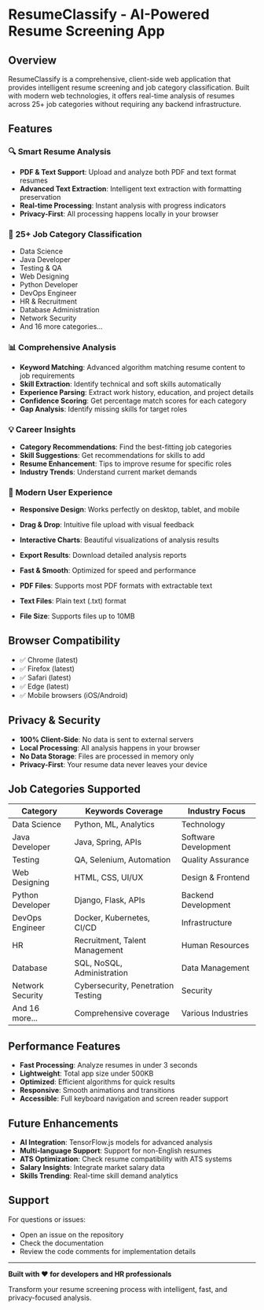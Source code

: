 # ResumeClassify - AI-Powered Resume Screening App

## Overview

ResumeClassify is a comprehensive, client-side web application that provides intelligent resume screening and job category classification. Built with modern web technologies, it offers real-time analysis of resumes across 25+ job categories without requiring any backend infrastructure.

## Features

### 🔍 **Smart Resume Analysis**
- **PDF & Text Support**: Upload and analyze both PDF and text format resumes
- **Advanced Text Extraction**: Intelligent text extraction with formatting preservation
- **Real-time Processing**: Instant analysis with progress indicators
- **Privacy-First**: All processing happens locally in your browser

### 🎯 **25+ Job Category Classification**
- Data Science
- Java Developer  
- Testing & QA
- Web Designing
- Python Developer
- DevOps Engineer
- HR & Recruitment
- Database Administration
- Network Security
- And 16 more categories...

### 📊 **Comprehensive Analysis**
- **Keyword Matching**: Advanced algorithm matching resume content to job requirements
- **Skill Extraction**: Identify technical and soft skills automatically
- **Experience Parsing**: Extract work history, education, and project details
- **Confidence Scoring**: Get percentage match scores for each category
- **Gap Analysis**: Identify missing skills for target roles

### 💡 **Career Insights**
- **Category Recommendations**: Find the best-fitting job categories
- **Skill Suggestions**: Get recommendations for skills to add
- **Resume Enhancement**: Tips to improve resume for specific roles
- **Industry Trends**: Understand current market demands

### 🚀 **Modern User Experience**
- **Responsive Design**: Works perfectly on desktop, tablet, and mobile
- **Drag & Drop**: Intuitive file upload with visual feedback
- **Interactive Charts**: Beautiful visualizations of analysis results
- **Export Results**: Download detailed analysis reports
- **Fast & Smooth**: Optimized for speed and performance


- **PDF Files**: Supports most PDF formats with extractable text
- **Text Files**: Plain text (.txt) format
- **File Size**: Supports files up to 10MB

## Browser Compatibility

- ✅ Chrome (latest)
- ✅ Firefox (latest) 
- ✅ Safari (latest)
- ✅ Edge (latest)
- ✅ Mobile browsers (iOS/Android)

## Privacy & Security

- **100% Client-Side**: No data is sent to external servers
- **Local Processing**: All analysis happens in your browser
- **No Data Storage**: Files are processed in memory only
- **Privacy-First**: Your resume data never leaves your device

## Job Categories Supported

| Category | Keywords Coverage | Industry Focus |
|----------|------------------|----------------|
| Data Science | Python, ML, Analytics | Technology |
| Java Developer | Java, Spring, APIs | Software Development |
| Testing | QA, Selenium, Automation | Quality Assurance |
| Web Designing | HTML, CSS, UI/UX | Design & Frontend |
| Python Developer | Django, Flask, APIs | Backend Development |
| DevOps Engineer | Docker, Kubernetes, CI/CD | Infrastructure |
| HR | Recruitment, Talent Management | Human Resources |
| Database | SQL, NoSQL, Administration | Data Management |
| Network Security | Cybersecurity, Penetration Testing | Security |
| And 16 more... | Comprehensive coverage | Various Industries |

## Performance Features

- **Fast Processing**: Analyze resumes in under 3 seconds
- **Lightweight**: Total app size under 500KB
- **Optimized**: Efficient algorithms for quick results
- **Responsive**: Smooth animations and transitions
- **Accessible**: Full keyboard navigation and screen reader support

## Future Enhancements

- **AI Integration**: TensorFlow.js models for advanced analysis
- **Multi-language Support**: Support for non-English resumes
- **ATS Optimization**: Check resume compatibility with ATS systems
- **Salary Insights**: Integrate market salary data
- **Skills Trending**: Real-time skill demand analytics



## Support

For questions or issues:
- Open an issue on the repository
- Check the documentation
- Review the code comments for implementation details

---

**Built with ❤️ for developers and HR professionals**

Transform your resume screening process with intelligent, fast, and privacy-focused analysis.
